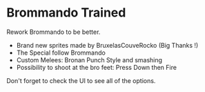 # Brommando Trained

Rework Brommando to be better.

* Brand new sprites made by BruxelasCouveRocko (Big Thanks !)
* The Special follow Brommando
* Custom Melees: Bronan Punch Style and smashing
* Possibility to shoot at the bro feet:  Press Down then Fire

Don't forget to check the UI to see all of the options.
